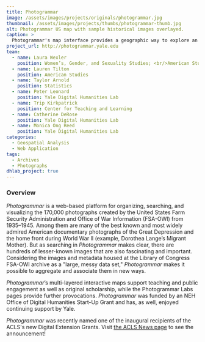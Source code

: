 ```yaml
---
title: Photogrammar
image: /assets/images/projects/originals/photogrammar.jpg
thumbnail: /assets/images/projects/thumbs/photogrammar-thumb.jpg
alt: Photogrammar US map with sample historical images overlayed.
caption: >
  Photogrammar's map interface provides a geographic way to explore an archive of photographs from 1935—1945.
project_url: http://photogrammar.yale.edu
team:
  - name: Laura Wexler
    position: Women’s, Gender, and Sexuality Studies; <br/>American Studies
  - name: Lauren Tilton
    position: American Studies
  - name: Taylor Arnold
    position: Statistics
  - name: Peter Leonard
    position: Yale Digital Humanities Lab
  - name: Trip Kirkpatrick
    position: Center for Teaching and Learning
  - name: Catherine DeRose
    position: Yale Digital Humanities Lab
  - name: Monica Ong Reed
    position: Yale Digital Humanities Lab
categories:
  - Geospatial Analysis
  - Web Application
tags:
  - Archives
  - Photographs
dhlab_project: true
---
```


### Overview

*Photogrammar* is a web-based platform for organizing, searching, and visualizing the 170,000 photographs created by the United States Farm Security Administration and Office of War Information (FSA-OWI) from 1935–1945. Among them are many of the best known and most widely admired American documentary photographs of the Great Depression and the home front during World War II (example, Dorothea Lange’s Migrant Mother). But as searching in *Photogrammar* makes clear, there are hundreds of lesser-known images that are also fascinating and important. Considering the images and metadata housed at the Library of Congress FSA-OWI archive as a "large, messy data set," *Photogrammar* makes it possible to aggregate and associate them in new ways.

*Photogrammar*’s multi-layered interactive maps support teaching and public engagement as well as original scholarship, while the Photogrammar Labs pages provide further provocations. *Photogrammar* was funded by an NEH Office of Digital Humanities Start-Up Grant and has, as well, enjoyed continuing support by Yale.

*Photogrammar* was recently named one of the inaugural recipients of the ACLS's new Digital Extension Grants. Visit <a href='http://www.acls.org/news/5-4-2016/' target='_blank'>the ACLS News page</a> to see the announcement!